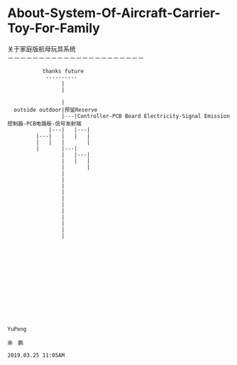 # About-System-Of-Aircraft-Carrier-Toy-For-Family
关于家庭版航母玩具系统</br>
－－－－－－－－－－－－－－－－－－－－－－</br>
      
               thanks future
                ----------
                     |
                     |
               
                     |
      outside outdoor|预留Reserve
                     |---|Controller-PCB Board Electricity-Signal Emission 控制器-PCB电路板-信号发射端
                 |---|   |---|
             |---|   |   |   |
             |   |   |       |
             |       |---|
                     |   |---|
                     |   |   |
                     |       |
                     |
                     |
                     |
                     |
                     |
                     |
                     |
                     |
                     |
                     |
                     |
               
                                                                                                                   
                                                                                                                   
                                                                                                                   
                                                                                                                   
                                                                                                                   
                                                                                                                   
                                                                                                                   
                                                                                                                   
                                                                                                                   
                                                                                                                   
                                                                                                                   
                                                                                                                   
                                                                                                       YuPeng
                                                                                                       余　鹏
                                                                                                2019.03.25 11:05AM
                                                                                                                   
